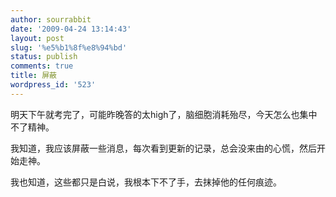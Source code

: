 ```yaml
---
author: sourrabbit
date: '2009-04-24 13:14:43'
layout: post
slug: '%e5%b1%8f%e8%94%bd'
status: publish
comments: true
title: 屏蔽
wordpress_id: '523'
---
```


明天下午就考完了，可能昨晚答的太high了，脑细胞消耗殆尽，今天怎么也集中不了精神。

我知道，我应该屏蔽一些消息，每次看到更新的记录，总会没来由的心慌，然后开始走神。

我也知道，这些都只是白说，我根本下不了手，去抹掉他的任何痕迹。

